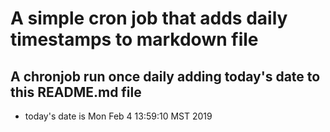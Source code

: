 A simple cron job that adds daily timestamps to markdown file
============================================================
## A chronjob run once daily adding today's date to this README.md file
* today's date is Mon Feb  4 13:59:10 MST 2019
